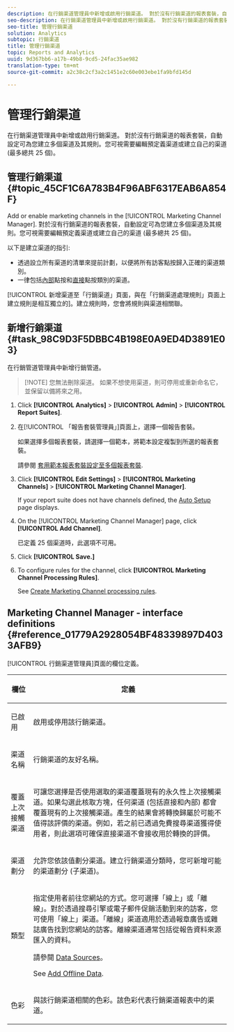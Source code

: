```yaml
---
description: 在行銷渠道管理員中新增或啟用行銷渠道。 對於沒有行銷渠道的報表套裝，自動設定可為您建立多個渠道及其規則。您可視需要編輯預定義渠道或建立自己的渠道 (最多總共 25 個)。
seo-description: 在行銷渠道管理員中新增或啟用行銷渠道。 對於沒有行銷渠道的報表套裝，自動設定可為您建立多個渠道及其規則。您可視需要編輯預定義渠道或建立自己的渠道 (最多總共 25 個)。
seo-title: 管理行銷渠道
solution: Analytics
subtopic: 行銷渠道
title: 管理行銷渠道
topic: Reports and Analytics
uuid: 9d367bb6-a17b-49b8-9cd5-24fac35ae982
translation-type: tm+mt
source-git-commit: a2c38c2cf3a2c1451e2c60e003ebe1fa9bfd145d

---
```



# 管理行銷渠道

在行銷渠道管理員中新增或啟用行銷渠道。 對於沒有行銷渠道的報表套裝，自動設定可為您建立多個渠道及其規則。您可視需要編輯預定義渠道或建立自己的渠道 (最多總共 25 個)。

## 管理行銷渠道 {#topic_45CF1C6A783B4F96ABF6317EAB6A854F}

Add or enable marketing channels in the [!UICONTROL Marketing Channel Manager]. 對於沒有行銷渠道的報表套裝，自動設定可為您建立多個渠道及其規則。您可視需要編輯預定義渠道或建立自己的渠道 (最多總共 25 個)。

以下是建立渠道的指引:

* 透過設立所有渠道的清單來提前計劃，以便將所有訪客點按歸入正確的渠道類別。
* 一律包括[內部](../../components/c-marketing-channels/c-faq.md#section_179A2BE5C8E24719A9E5C0DC09AF0947)點按和[直接](../../components/c-marketing-channels/c-faq.md#section_D0A1DD9D5EEF4A05A1CC81F9EADC074A)點按類別的渠道。

[!UICONTROL 新增渠道至「行銷渠道」頁面，與在「行銷渠道處理規則」頁面上建立規則是相互獨立的][](../../components/c-marketing-channels/t-rules.md#task_84EDE9F46F404CB9B7CA0537328CEE08)。建立規則時，您會將規則與渠道相關聯。

## 新增行銷渠道 {#task_98C9D3F5DBBC4B198E0A9ED4D3891E03}

在行銷管道管理員中新增行銷管道。

> [!NOTE] 您無法刪除渠道。 如果不想使用渠道，則可停用或重新命名它，並保留以備將來之用。

1. Click **[!UICONTROL Analytics]** &gt; **[!UICONTROL Admin]** &gt; **[!UICONTROL Report Suites]**.
1. 在[!UICONTROL 「報告套裝管理員」]頁面上，選擇一個報告套裝。

   如果選擇多個報表套裝，請選擇一個範本，將範本設定複製到所選的報表套裝。

   請參閱 [套用範本報表套裝設定至多個報表套裝](../../components/c-marketing-channels/t-template.md#task_0DE0A320EDA94FC5A6E5912868B6E2DC).

1. Click **[!UICONTROL Edit Settings]** &gt; **[!UICONTROL Marketing Channels]** &gt; **[!UICONTROL Marketing Channel Manager]**.

   If your report suite does not have channels defined, the [Auto Setup](../../components/c-marketing-channels/c-channel-autosetup.md#topic_E9ABE9E9E71B4E40A4E7EA9AD2C0372B) page displays.

1. On the [!UICONTROL Marketing Channel Manager] page, click **[!UICONTROL Add Channel]**.

   已定義 25 個渠道時，此選項不可用。

1. Click **[!UICONTROL Save.]**
1. To configure rules for the channel, click **[!UICONTROL Marketing Channel Processing Rules]**.

   See [Create Marketing Channel processing rules](../../components/c-marketing-channels/t-rules.md#task_84EDE9F46F404CB9B7CA0537328CEE08).

## Marketing Channel Manager - interface definitions {#reference_01779A2928054BF48339897D4033AFB9}

[!UICONTROL 行銷渠道管理員]頁面的欄位定義。

<table id="table_C18A0F1C9E214EB585A29801BA2400F8"> 
 <thead> 
  <tr> 
   <th colname="col1" class="entry"> <p>欄位 </p> </th> 
   <th colname="col2" class="entry"> <p>定義 </p> </th> 
  </tr> 
 </thead>
 <tbody> 
  <tr> 
   <td colname="col1"> <p>已啟用 </p> </td> 
   <td colname="col2"> <p> 啟用或停用該行銷渠道。 </p> </td> 
  </tr> 
  <tr> 
   <td colname="col1"> <p>渠道名稱 </p> </td> 
   <td colname="col2"> <p>行銷渠道的友好名稱。 </p> </td> 
  </tr> 
  <tr> 
   <td colname="col1"> <p>覆蓋上次接觸渠道 </p> </td> 
   <td colname="col2"> <p> 可讓您選擇是否使用選取的渠道覆蓋現有的永久性上次接觸渠道。如果勾選此核取方塊，任何渠道 (包括直接和內部) 都會覆蓋現有的上次接觸渠道。產生的結果會將轉換歸屬於可能不值得該評價的渠道。例如，若之前已透過免費搜尋渠道獲得使用者，則此選項可確保直接渠道不會接收用於轉換的評價。 </p> </td> 
  </tr> 
  <tr> 
   <td colname="col1"> <p>渠道劃分 </p> </td> 
   <td colname="col2"> <p>允許您依該值劃分渠道。建立行銷渠道分類時，您可新增可能的渠道劃分 (子渠道)。 </p> </td> 
  </tr> 
  <tr> 
   <td colname="col1"> <p>類型 </p> </td> 
   <td colname="col2"> <p> 指定使用者前往您網站的方式。您可選擇<span class="uicontrol">「線上」</span>或<span class="uicontrol">「離線」</span>。對於透過搜尋引擎或電子郵件促銷活動到來的訪客，您可使用「線上」渠道。「離線」渠道適用於透過報章廣告或雜誌廣告找到您網站的訪客。離線渠道通常包括從報告資料來源匯入的資料。 </p> <p>請參閱 <a href="https://marketing.adobe.com/resources/help/en_US/sc/datasources/" scope="external" format="http">Data Sources</a>。 </p> <p>See <a href="../../components/c-marketing-channels/t-offline-data.md#task_FC96E6A48F0D4D37A79BD234E90DAA26" type="task" format="dita" scope="local"> Add Offline Data</a>. </p> </td> 
  </tr> 
  <tr> 
   <td colname="col1"> <p>色彩 </p> </td> 
   <td colname="col2"> <p>與該行銷渠道相關的色彩。該色彩代表<span class="wintitle">行銷渠道</span>報表中的渠道。 </p> </td> 
  </tr> 
 </tbody> 
</table>

